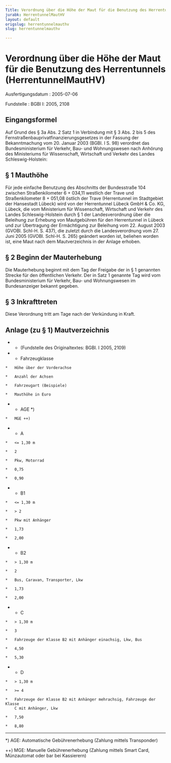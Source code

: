```yaml
---
Title: Verordnung über die Höhe der Maut für die Benutzung des Herrentunnels
jurabk: HerrentunnelMautHV
layout: default
origslug: herrentunnelmauthv
slug: herrentunnelmauthv

---
```


# Verordnung über die Höhe der Maut für die Benutzung des Herrentunnels (HerrentunnelMautHV)

Ausfertigungsdatum
:   2005-07-06

Fundstelle
:   BGBl I: 2005, 2108



## Eingangsformel

Auf Grund des § 3a Abs. 2 Satz 1 in Verbindung mit § 3 Abs. 2 bis 5
des Fernstraßenbauprivatfinanzierungsgesetzes in der Fassung der
Bekanntmachung vom 20. Januar 2003 (BGBl. I S. 98) verordnet das
Bundesministerium für Verkehr, Bau- und Wohnungswesen nach Anhörung
des Ministeriums für Wissenschaft, Wirtschaft und Verkehr des Landes
Schleswig-Holstein:


## § 1 Mauthöhe

Für jede einfache Benutzung des Abschnitts der Bundesstraße 104
zwischen Straßenkilometer 6 + 034,11 westlich der Trave und
Straßenkilometer 8 + 051,08 östlich der Trave (Herrentunnel im
Stadtgebiet der Hansestadt Lübeck) wird von der Herrentunnel Lübeck
GmbH & Co. KG, Lübeck, die vom Ministerium für Wissenschaft,
Wirtschaft und Verkehr des Landes Schleswig-Holstein durch § 1 der
Landesverordnung über die Beleihung zur Erhebung von Mautgebühren für
den Herrentunnel in Lübeck und zur Übertragung der Ermächtigung zur
Beleihung vom 22. August 2003 (GVOBl. Schl-H. S. 437), die zuletzt
durch die Landesverordnung vom 27. Juni 2005 (GVOBl. Schl-H. S. 265)
geändert worden ist, beliehen worden ist, eine Maut nach dem
Mautverzeichnis in der Anlage erhoben.


## § 2 Beginn der Mauterhebung

Die Mauterhebung beginnt mit dem Tag der Freigabe der in § 1 genannten
Strecke für den öffentlichen Verkehr. Der in Satz 1 genannte Tag wird
vom Bundesministerium für Verkehr, Bau- und Wohnungswesen im
Bundesanzeiger bekannt gegeben.


## § 3 Inkrafttreten

Diese Verordnung tritt am Tage nach der Verkündung in Kraft.


## Anlage (zu § 1) Mautverzeichnis


*    *   (Fundstelle des Originaltextes: BGBl. I 2005, 2109)


*    *   Fahrzeugklasse

    *   Höhe über der Vorderachse

    *   Anzahl der Achsen

    *   Fahrzeugart (Beispiele)

    *   Mauthöhe in Euro


*    *   AGE \*)

    *   MGE ++)


*    *   A

    *   <= 1,30 m

    *   2

    *   Pkw, Motorrad

    *   0,75

    *   0,90


*    *   B1

    *   <= 1,30 m

    *   > 2

    *   Pkw mit Anhänger

    *   1,73

    *   2,00


*    *   B2

    *   > 1,30 m

    *   2

    *   Bus, Caravan, Transporter, Lkw

    *   1,73

    *   2,00


*    *   C

    *   > 1,30 m

    *   3

    *   Fahrzeuge der Klasse B2 mit Anhänger einachsig, Lkw, Bus

    *   4,50

    *   5,30


*    *   D

    *   > 1,30 m

    *   >= 4

    *   Fahrzeuge der Klasse B2 mit Anhänger mehrachsig, Fahrzeuge der Klasse
        C mit Anhänger, Lkw

    *   7,50

    *   8,80



-----

\*) AGE: Automatische Gebührenerhebung (Zahlung mittels Transponder)


++) MGE: Manuelle Gebührenerhebung (Zahlung mittels Smart Card,
    Münzautomat oder bar bei Kassierern)




